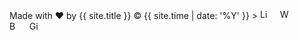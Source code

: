 <link rel="stylesheet" href="{{ '/assets/css/custom.css' | relative_url }}">

<!-- Social icons section -->
<p align="left">
   Made with ❤️ by {{ site.title }} &copy; {{ site.time | date: '%Y' }}  >   
  <a href="{{ site.linkedin_url }}"><img width="16px" alt="LinkedIn" title="LinkedIn"
   src="https://cdn-icons-png.flaticon.com/512/174/174857.png"/></a>
   &#8287;&#8287;
  <a href="https://mudhir.com/"><img width="16px" alt="Website" title="Website" 
  src="https://cdn-icons-png.flaticon.com/512/5339/5339159.png"/></a>
  &#8287;&#8287;
  <a href="mailto:abrarmudhir@outlook.com" alt="Mail" title="Mail">
  <img width="16px" src="https://cdn.icon-icons.com/icons2/3566/PNG/512/mail_email_logo_icon_225397.png"/></a>
  &#8287;&#8287;
  <a href="https://buymeacoffee.com/abrarmudhir"><img width="16px" alt="BuyMeACoffee" title="BuyMeACoffee" src="https://cdn.iconscout.com/icon/free/png-256/free-buymeacoffee-3629258-3030568.png"></a>
  &#8287;&#8287;
  <a href="{{ site.github_url }}"><img width="16px" alt="GitHub" title="GitHub" src="https://cdn.icon-icons.com/icons2/836/PNG/512/Github_icon-icons.com_66788.png"/></a>
</p>



